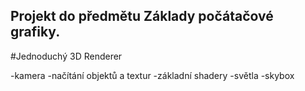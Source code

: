 ## Projekt do předmětu Základy počátačové grafiky.

#Jednoduchý 3D Renderer

-kamera
-načítání objektů a textur
-základní shadery
-světla
-skybox
